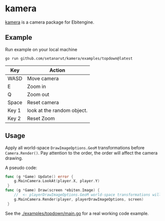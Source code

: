 # kamera

[kamera](https://pkg.go.dev/github.com/setanarut/kamera) is a camera package for Ebitengine.

## Example

Run example on your local machine

```console
go run github.com/setanarut/kamera/examples/topdown@latest
```

| Key   | Action                     |
| ----- | -------------------------- |
| WASD  | Move camera                |
| E     | Zoom in                    |
| Q     | Zoom out                   |
| Space | Reset camera               |
| Key 1 | look at the random object. |
| Key 2 | Reset Zoom                 |


## Usage

Apply all world-space `DrawImageOptions.GeoM` transformations before `Camera.Render()`. Pay attention to the order, the order will affect the camera drawing. 

A pseudo code:

```Go
func (g *Game) Update() error {
    g.MainCamera.LookAt(player.X, player.Y)
 }
func (g *Game) Draw(screen *ebiten.Image) {
    //  <- playerDrawImageOptions.GeoM world-space transformations will come here, or in Update()
    g.MainCamera.Render(player, playerDrawImageOptions, screen)
 }
```

See the [./examples/topdown/main.go](./examples/topdown/main.go) for a real working code example. 